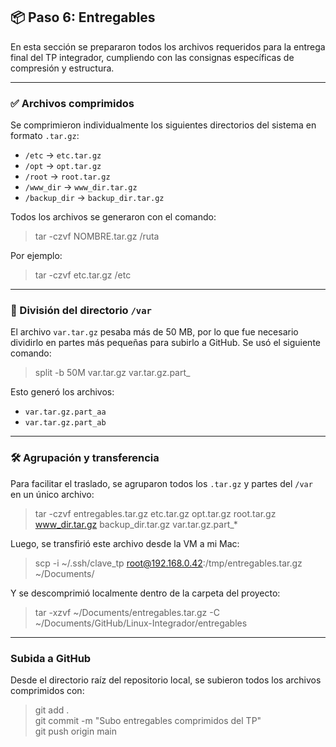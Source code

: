 ## 📦 Paso 6: Entregables

En esta sección se prepararon todos los archivos requeridos para la entrega final del TP integrador, cumpliendo con las consignas específicas de compresión y estructura.

---

### ✅ Archivos comprimidos

Se comprimieron individualmente los siguientes directorios del sistema en formato `.tar.gz`:

- `/etc` → `etc.tar.gz`
- `/opt` → `opt.tar.gz`
- `/root` → `root.tar.gz`
- `/www_dir` → `www_dir.tar.gz`
- `/backup_dir` → `backup_dir.tar.gz`

Todos los archivos se generaron con el comando:

> tar -czvf NOMBRE.tar.gz /ruta

Por ejemplo:

> tar -czvf etc.tar.gz /etc

---

### 🔸 División del directorio `/var`

El archivo `var.tar.gz` pesaba más de 50 MB, por lo que fue necesario dividirlo en partes más pequeñas para subirlo a GitHub. Se usó el siguiente comando:

> split -b 50M var.tar.gz var.tar.gz.part_

Esto generó los archivos:

- `var.tar.gz.part_aa`
- `var.tar.gz.part_ab`

---

### 🛠️ Agrupación y transferencia

Para facilitar el traslado, se agruparon todos los `.tar.gz` y partes del `/var` en un único archivo:

> tar -czvf entregables.tar.gz etc.tar.gz opt.tar.gz root.tar.gz www_dir.tar.gz backup_dir.tar.gz var.tar.gz.part_*

Luego, se transfirió este archivo desde la VM a mi Mac:

> scp -i ~/.ssh/clave_tp root@192.168.0.42:/tmp/entregables.tar.gz ~/Documents/

Y se descomprimió localmente dentro de la carpeta del proyecto:

> tar -xzvf ~/Documents/entregables.tar.gz -C ~/Documents/GitHub/Linux-Integrador/entregables

---

### Subida a GitHub

Desde el directorio raíz del repositorio local, se subieron todos los archivos comprimidos con:

> git add .  
> git commit -m "Subo entregables comprimidos del TP"  
> git push origin main
